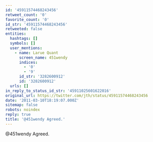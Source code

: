 ```yaml
---
id: '45911574468243456'
retweet_count: '0'
favorite_count: '0'
id_str: '45911574468243456'
retweeted: false
entities:
  hashtags: []
  symbols: []
  user_mentions:
    - name: Larue Quant
      screen_name: 451wendy
      indices:
        - '0'
        - '9'
      id_str: '3282600912'
      id: '3282600912'
  urls: []
in_reply_to_status_id_str: '45911025601622016'
original_url: https://twitter.com/jth/status/45911574468243456
date: '2011-03-10T18:19:07.000Z'
sitemap: false
robots: noindex
reply: true
title: '@451wendy Agreed.'
---
```


@451wendy Agreed.